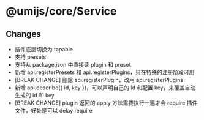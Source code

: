 # @umijs/core/Service

## Changes

- 插件底层切换为 tapable
- 支持 presets
- 支持从 package.json 中直接读 plugin 和 preset
- 新增 api.registerPresets 和 api.registerPlugins，只在特殊的注册阶段可用
- [BREAK CHANGE] 删除 api.registerPlugin，改用 api.registerPlugins
- 新增 api.describe({ id, key })，可以声明自己的 id 和配置 key，来覆盖自动生成的 id 和 key
- [BREAK CHANGE] plugin 返回的 apply 方法需要执行一遍才会 require 插件文件，好处是可以 delay require

